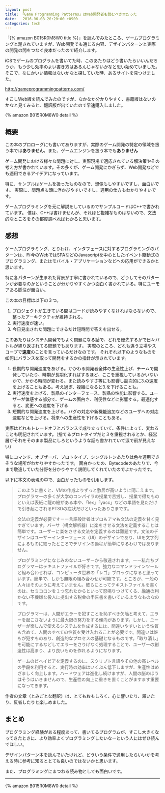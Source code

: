 ```yaml
---
layout: post
title: 「Game Programming Patterns」はWeb開発者も読むべき本だった
date:   2016-06-08 20:20:00 +0900
categories: tech
---
```


「{% amazon B015R0M8W0 title %}」を読んでみたところ、ゲームプログラミングと題されていますが、Web開発でも通じる内容、デザインパターンと実際の開発の間をつなぐ良本だったので紹介します。

iOSでゲームのプログラムを書いてた時、このあたりはどう書いたらいいんだろうか、もう少し効率のよい書き方はあるんじゃないかなと思い始めていました。そこで、なにかいい情報はないかなと探していた時、あるサイトを見つけました。

<http://gameprogrammingpatterns.com/>

すこしWeb版を読んでみたのですが、なかなか分かりやすく、書籍版はないのかなと見てみると、翻訳版が出ていたので早速購入しました。

{% amazon B015R0M8W0 detail %}

## 概要
この本のプロローグにも書いてありますが、実際のゲーム開発の特定の領域を扱う本では**ありません**。また、ゲームエンジンを扱う本でも**ありません**

ゲーム開発における様々な問題に対し、実際現場で適応されている解決策やその考え方が書かれています。その多くが、ゲーム開発にかぎらず、Web開発などでも適用できるアイデアになっています。

特に、サンプルはゲームを扱ったものなので、想像もしやすいですし、面白いです。
実際に、問題点も頭に浮かびやすいですし、適用の仕方もわかりやすいです。

ゲームプログラミングを元に解説をしているのでサンプルコードはC++で書かれています。
僕は、C++は書けませんが、それほど複雑なものはないので、文法的なところをその都度調べればわかると思います。

## 感想

ゲームプログラミング、とりわけ、インタフェースに対するプログラミングのパターンは、昨今のWebではSPAなどのJavascriptを中心としたイベント駆動式のプログラミング、またはモバイル・アプリケーションなどへの応用ができるかと思います。

特に各パターンが生まれた背景が丁寧に書かれているので、どうしてそのパターンが必要なのかということが分かりやすくかつ面白く書かれている。特にユーモアある脚注が面白い。

この本の目標は以下の３つ。

1. プロジェクトが生きている間はコードが読みやすくなければならないので、整ったアーキテクチャが維持される。
2. 実行速度が速い。
3. 今日見出された問題にできるだけ短時間で答えを出せる。

このあたりはシステム開発でもよく問題になる話で、どれを優先するかで日々バトルが繰り返されてる問題でもあります。
実際のところ、どれも違う立場やスコープで**速度**のことを言っているだけなのです。
それぞれ以下のようなものを如何にバランスを取って開発をするかの指針が示されています。

1. 長期的な開発速度をあげる。かかわる開発者全体の生産性上げ、チームで開発していたり、時期が長期化すればするほど、ここを重視しているかいないかで、かかる時間が変わる。また読みやすさ等にも影響し副次的に3.の速度を上げることもある。考え過ぎ、複雑になると3.を下げることも。
2. 実行速度を上げる、製品のインターフェース、製品の性能に影響する。ユーザーが体感する部分で、ゲームの面白さ、利便性などに影響する。最適化すると、変更への速度を下げる
3. 短期的な開発速度を上げる。バグの対応や新機能追加などのユーザへの対応速度などを上げる。将来への生産性を下げることもある。

実際はどれもトレードオフとバランスで成り立っていて、条件によって、変わることも明記されています。（捨てるプロトタイプだと３を重視されるとか、経営層がそれをそのまま製品にしろというような話も書かれていて涙で前が見えない）

特にコマンド、オブザーバ、プロトタイプ、シングルトンあたりは色々適用できそうな場所がわかりやすかったです。
面白かったの、Bytecodeのあたりで、今まで敬遠していた分野を分かりやすく説明してくれていたのでよかったです。

以下に本文の表現の中で、面白かったものを引用します。

> このように書くと、VMの作成よりずっと敷居が高いように聞こえます。プログラマーの多くが大学のコンパイラの授業で苦労し、授業で得たものといえば表紙に龍の絵がある本や、「lex」「yacc」などの単語を見ただけで引き起こされるPTSDの症状だけといったありさまです。


> 文法の定義が必要ですーー言語設計者はプロもアマも文法の定義を甘く見すぎています。パーサ（構文解析器）に楽をさせる文法を定義することは簡単です。ユーザーに楽をさせる文法を定義するのは難題です。文法のデザインはユーザーインターフェース（UI）のデザインであり、UIを文字列によるものに絞ったところでデザインの過程が簡単になるわけではありません。


> プログラミングになじみのないユーザーから敬遠されます。ーー私たちプログラマーはテキストファイルが好きです。強力なコマンドラインツールと組み合わせれば、コンピュータ世界の「レゴ」ブロックになると思っています。簡単で、しかも無限の組み合わせが可能です。ところが、一般の人々はそのように考えていません。彼らにとってテキストファイルを書くのは、セミコロンを１つ忘れたからといって怒鳴りつけてくる、融通の利かない不機嫌な役人に提出する税金の申告書を書いているようなものなのです。


> プログラマーは、人間がエラーを犯すことを恥ずべき欠陥と考えて、エラーを起こさないように最大限の努力をする傾向があります。しかし、ユーザーが楽しんで使えるシステムを作成するには、間違いやすいという性質も含めて、人間のすべての性質を受け入れることが必要です。間違いは誰もが犯すものあり、創造的なプロセスの基礎となるものです。「取り消し」を可能にするなどしてエラーをさりげなく処理することで、ユーザーの創造性は高まり、より良いものを作れるようになります。


> ゲームのビヘイビアを定義するのに、スクリプト言語やその他の高レベルの手段を利用すると、実行時の効率はいくぶん低下しますが、生産性はめざましく向上します。ハードウェアは進化し続けますが、人間の脳のほうはそうはいきませんので、生産性の向上に重きを置くことがますます重要になってきます。

作者の文章（とみごとな翻訳）は、とてもおもしろく、心に響いたり、頷いたり、反省したりと楽しめました。

## まとめ

プログラミング経験がある程度あって、書いてるプログラムが、すこし大きくなってきたときに、より効率よくプログラミングしたいなーという人にはぜひ読んでほしい。

デザインパターン本を読んでいたけれど、どういう条件で適用したらいいかを考える時に参考に知るととても良いのではないかと思います。

また、プログラミングにまつわる読み物としても面白いです。

---

{% amazon B015R0M8W0 detail %}
